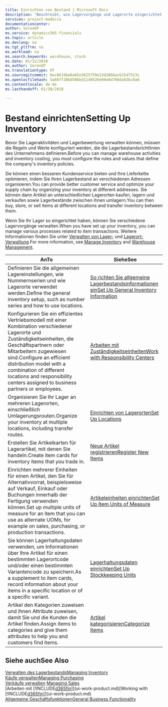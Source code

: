 ```yaml
---
title: Einrichten von Bestand | Microsoft Docs
description: "Beschreibt, wie Lagervorgänge und Lagerorte eingerichtet werden, einschließlich Umlagerungsrouten und Standorte wie Lagerorte."
services: project-madeira
documentationcenter: 
author: SorenGP
ms.service: dynamics365-financials
ms.topic: article
ms.devlang: na
ms.tgt_pltfrm: na
ms.workload: na
ms.search.keywords: warehouse, stock
ms.date: 01/12/2018
ms.author: SorenGP
ms.translationtype: HT
ms.sourcegitcommit: bec0619be0a65e3625759e13d2866ac615d7513c
ms.openlocfilehash: 5a667f28bd50bbd1149526e08e0d786da83bc8a6
ms.contentlocale: de-de
ms.lasthandoff: 01/30/2018

---
```

# <a name="setting-up-inventory"></a><span data-ttu-id="c3a84-103">Bestand einrichten</span><span class="sxs-lookup"><span data-stu-id="c3a84-103">Setting Up Inventory</span></span>
<span data-ttu-id="c3a84-104">Bevor Sie Lageraktivitäten und Lagerbewertung verwalten können, müssen die Regeln und Werte konfiguriert werden, die die Lagerbestandsrichtlinien des Unternehmens definieren.</span><span class="sxs-lookup"><span data-stu-id="c3a84-104">Before you can manage warehouse activities and inventory costing, you must configure the rules and values that define the company's inventory policies.</span></span>

<span data-ttu-id="c3a84-105">Sie können einen besseren Kundenservice bieten und Ihre Lieferkette optimieren, indem Sie Ihren Lagerbestand an verschiedenen Adressen organisieren.</span><span class="sxs-lookup"><span data-stu-id="c3a84-105">You can provide better customer service and optimize your supply chain by organizing your inventory at different addresses.</span></span> <span data-ttu-id="c3a84-106">Sie können dann Artikel an unterschiedlichen Lagerorten kaufen, lagern und verkaufen sowie Lagerbestände zwischen ihnen umlagern.</span><span class="sxs-lookup"><span data-stu-id="c3a84-106">You can then buy, store, or sell items at different locations and transfer inventory between them.</span></span>

<span data-ttu-id="c3a84-107">Wenn Sie Ihr Lager so eingerichtet haben, können Sie verschiedene Lagervorgänge verwalten.</span><span class="sxs-lookup"><span data-stu-id="c3a84-107">When you have set up your inventory, you can manage various processes related to item transactions.</span></span> <span data-ttu-id="c3a84-108">Weitere Informationen finden Sie unter [Verwalten von Lager-](inventory-manage-inventory.md) und [Lagerort-Verwaltung](warehouse-manage-warehouse.md).</span><span class="sxs-lookup"><span data-stu-id="c3a84-108">For more information, see [Manage Inventory](inventory-manage-inventory.md) and [Warehouse Management](warehouse-manage-warehouse.md).</span></span>

| <span data-ttu-id="c3a84-109">An</span><span class="sxs-lookup"><span data-stu-id="c3a84-109">To</span></span> | <span data-ttu-id="c3a84-110">Siehe</span><span class="sxs-lookup"><span data-stu-id="c3a84-110">See</span></span> |
| --- | --- |
| <span data-ttu-id="c3a84-111">Definieren Sie die allgemeinen Lagereinstellungen, wie Nummernserien und wie Lagerorte verwendet werden.</span><span class="sxs-lookup"><span data-stu-id="c3a84-111">Define the general inventory setup, such as number series and how to use locations.</span></span> |[<span data-ttu-id="c3a84-112">So richten Sie allgemeine Lagerbestandsinformationen ein</span><span class="sxs-lookup"><span data-stu-id="c3a84-112">Set Up General Inventory Information</span></span>](inventory-how-setup-general.md) |
|<span data-ttu-id="c3a84-113">Konfigurieren Sie ein effizientes Vertriebsmodell mit einer Kombination verschiedener Lagerorte und Zuständigkeitseinheiten, die Geschäftspartnern oder Mitarbeitern zugewiesen sind.</span><span class="sxs-lookup"><span data-stu-id="c3a84-113">Configure an efficient distribution model with a combination of different locations and responsibility centers assigned to business partners or employees.</span></span>|[<span data-ttu-id="c3a84-114">Arbeiten mit Zuständigkeitseinheiten</span><span class="sxs-lookup"><span data-stu-id="c3a84-114">Work with Responsibility Centers</span></span>](inventory-responsibility-centers.md)|
| <span data-ttu-id="c3a84-115">Organisieren Sie Ihr Lager an mehreren Lagerorten, einschließlich Umlagerungsrouten.</span><span class="sxs-lookup"><span data-stu-id="c3a84-115">Organize your inventory at multiple locations, including transfer routes.</span></span> |[<span data-ttu-id="c3a84-116">Einrichten von Lagerorten</span><span class="sxs-lookup"><span data-stu-id="c3a84-116">Set Up Locations</span></span>](inventory-how-register-new-items.md) |
| <span data-ttu-id="c3a84-117">Erstellen Sie Artikelkarten für Lagerartikel, mit denen Sie handeln.</span><span class="sxs-lookup"><span data-stu-id="c3a84-117">Create item cards for inventory items that you trade in.</span></span> |[<span data-ttu-id="c3a84-118">Neue Artikel registrieren</span><span class="sxs-lookup"><span data-stu-id="c3a84-118">Register New Items</span></span>](inventory-how-register-new-items.md) |
|<span data-ttu-id="c3a84-119">Einrichten mehrerer Einheiten für einen Artikel, den Sie für Alternativvorrat, beispielsweise auf Verkauf, Einkauf oder Buchungen innerhalb der Fertigung verwenden können.</span><span class="sxs-lookup"><span data-stu-id="c3a84-119">Set up multiple units of measure for an item that you can use as alternate UOMs, for example on sales, purchasing, or production transactions.</span></span>|[<span data-ttu-id="c3a84-120">Artikeleinheiten einrichten</span><span class="sxs-lookup"><span data-stu-id="c3a84-120">Set Up Item Units of Measure</span></span>](inventory-how-setup-units-of-measure.md)|
|<span data-ttu-id="c3a84-121">Sie können Lagerhaltungsdaten verwenden, um Informationen über Ihre Artikel für einen bestimmten Lagerortcode und/oder einen bestimmten Variantencode zu speichern.</span><span class="sxs-lookup"><span data-stu-id="c3a84-121">As a supplement to item cards, record information about your items in a specific location or of a specific variant.</span></span>|[<span data-ttu-id="c3a84-122">Lagerhaltungsdaten einrichten</span><span class="sxs-lookup"><span data-stu-id="c3a84-122">Set Up Stockkeeping Units</span></span>](inventory-how-to-set-up-stockkeeping-units.md)|
| <span data-ttu-id="c3a84-123">Artikel den Kategorien zuweisen und ihnen Attribute zuweisen, damit Sie und die Kunden die Artikel finden.</span><span class="sxs-lookup"><span data-stu-id="c3a84-123">Assign items to categories and give them attributes to help you and customers find items.</span></span> |[<span data-ttu-id="c3a84-124">Artikel kategorisieren</span><span class="sxs-lookup"><span data-stu-id="c3a84-124">Categorize Items</span></span>](inventory-how-categorize-items.md) |

## <a name="see-also"></a><span data-ttu-id="c3a84-125">Siehe auch</span><span class="sxs-lookup"><span data-stu-id="c3a84-125">See Also</span></span>
[<span data-ttu-id="c3a84-126">Verwalten des Lagerbestands</span><span class="sxs-lookup"><span data-stu-id="c3a84-126">Managing Inventory</span></span>](inventory-manage-inventory.md)  
[<span data-ttu-id="c3a84-127">Käufe verwalten</span><span class="sxs-lookup"><span data-stu-id="c3a84-127">Managing Purchasing</span></span>](purchasing-manage-purchasing.md)  
<span data-ttu-id="c3a84-128">[Verkäufe verwalten](sales-manage-sales.md)  </span><span class="sxs-lookup"><span data-stu-id="c3a84-128">[Managing Sales](sales-manage-sales.md)  </span></span>  
<span data-ttu-id="c3a84-129">[Arbeiten mit [!INCLUDE[d365fin](includes/d365fin_md.md)]](ui-work-product.md)</span><span class="sxs-lookup"><span data-stu-id="c3a84-129">[Working with [!INCLUDE[d365fin](includes/d365fin_md.md)]](ui-work-product.md)</span></span>  
[<span data-ttu-id="c3a84-130">Allgemeine Geschäftsfunktionen</span><span class="sxs-lookup"><span data-stu-id="c3a84-130">General Business Functionality</span></span>](ui-across-business-areas.md)


